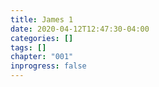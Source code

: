 ```yaml
---
title: James 1
date: 2020-04-12T12:47:30-04:00
categories: []
tags: []
chapter: "001"
inprogress: false
---
```


